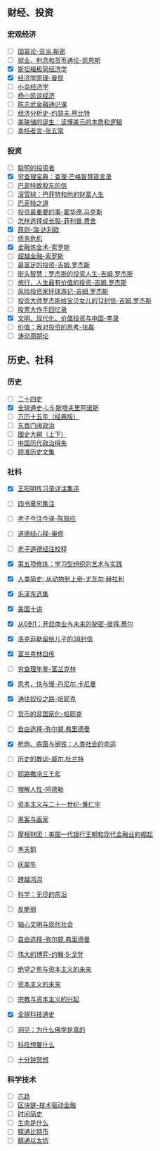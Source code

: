 ## 财经、投资
### 宏观经济
- [ ] [国富论-亚当.斯密](https://book.douban.com/subject/1261560/)
- [ ] [就业、利息和货币通论-凯恩斯](https://book.douban.com/subject/1201122/)
- [x] [斯坦福极简经济学](https://book.douban.com/subject/26314063/)
- [x] [经济学原理-曼昆](https://book.douban.com/subject/26435630/)
- [ ] [小岛经济学](https://book.douban.com/subject/26897464/)
- [ ] [杨小凯谈经济](https://book.douban.com/subject/1074525/)
- [ ] [陈志武金融通识课](https://book.douban.com/subject/30218972/)
- [ ] [经济分析史-约瑟夫.熊比特](https://book.douban.com/subject/1074178/)
- [ ] [美联储的诞生：读懂美元的本质和逻辑](https://book.douban.com/subject/27167815/)
- [ ] [卖桔者言-张五常](https://book.douban.com/subject/4238941/)

### 投资
- [ ] [聪明的投资者](https://book.douban.com/subject/5243775/)
- [x] [穷查理宝典：查理·芒格智慧箴言录](https://book.douban.com/subject/35557542/)
- [ ] [巴菲特致股东的信](https://book.douban.com/subject/1046164/)
- [ ] [滚雪球：巴菲特和他的财富人生](https://book.douban.com/subject/30267836/)
- [ ] [巴菲特之道](https://book.douban.com/subject/35300401/)
- [ ] [投资最重要的事-霍华德.马克斯](https://book.douban.com/subject/10799082/)
- [ ] [怎样选择成长股-菲利普.费舍](https://book.douban.com/subject/1007459/)
- [x] [原则-瑞·达利欧](https://book.douban.com/subject/27608239/)
- [ ] [债务危机](https://book.douban.com/subject/30486499/)
- [x] [金融炼金术-索罗斯](https://book.douban.com/subject/1058131/)
- [ ] [超越金融-索罗斯](https://book.douban.com/subject/4244859/)
- [ ] [最富足的投资-吉姆.罗杰斯](https://book.douban.com/subject/27609277/)
- [ ] [街头智慧：罗杰斯的投资人生-吉姆.罗杰斯](https://book.douban.com/subject/24700151/)
- [ ] [旅行，人生最有价值的投资-吉姆.罗杰斯](https://book.douban.com/subject/6556332/)
- [ ] [风险投资家环球游记-吉姆.罗杰斯](https://book.douban.com/subject/1083161/)
- [ ] [投资大师罗杰斯给宝贝女儿的12封信-吉姆.罗杰斯](https://book.douban.com/subject/3300884/)
- [ ] [股票大作手回忆录](https://book.douban.com/subject/27601129/)
- [x] [文明、现代化、价值投资与中国-李录](https://book.douban.com/subject/34997975/)
- [ ] [价值：我对投资的思考-张磊](https://book.douban.com/subject/35188914/)
- [ ] [涛动周期论](https://book.douban.com/subject/27599114/)

## 历史、社科
### 历史
- [ ] [二十四史](https://book.douban.com/subject/1012929/)
- [x] [全球通史-L·S·斯塔夫里阿诺斯](https://book.douban.com/subject/10583099/)
- [ ] [万历十五年（经典版）](https://book.douban.com/subject/25893465/)
- [ ] [东晋门阀政治](https://book.douban.com/subject/10758290/)
- [ ] [國史大綱（上下）](https://book.douban.com/subject/1046492/)
- [ ] [中国历代政治得失](https://book.douban.com/subject/1003479/)
- [ ] [顾准历史文集](https://book.douban.com/subject/10475809/)

### 社科
- [x] [王阳明传习录详注集评](https://book.douban.com/subject/26959020/)
- [ ] [四书章句集注](https://book.douban.com/subject/10582727/)
- [ ] [老子今注今译-陈鼓应](https://book.douban.com/subject/26817465/)
- [ ] [道德经心释-奥修]()
- [ ] [老子道德经注校释](https://book.douban.com/subject/26874936/)

- [x] [第五项修炼：学习型组织的艺术与实践](https://book.douban.com/subject/4051739/)
- [x] [人类简史: 从动物到上帝-尤瓦尔·赫拉利](https://book.douban.com/subject/25985021/)
- [x] [毛泽东选集](https://book.douban.com/subject/1139360/)
- [x] [美国十讲](https://book.douban.com/subject/25777331/)
- [x] [从0到1：开启商业与未来的秘密-彼得.蒂尔](https://book.douban.com/subject/26297606/)
- [x] [洛克菲勒留给儿子的38封信](https://book.douban.com/subject/1161817/)
- [x] [富兰克林自传](https://book.douban.com/subject/4007097/)
- [ ] [穷查理年鉴-富兰克林](https://book.douban.com/subject/25696794/)
- [x] [思考，快与慢-丹尼尔.卡尼曼](https://book.douban.com/subject/10785583/)
- [x] [通往奴役之路-哈耶克](https://book.douban.com/subject/1077528/)
- [ ] [货币的非国家化-哈耶克](https://book.douban.com/subject/2155342/)
- [ ] [自由选择-弥尔顿.弗里德曼](https://book.douban.com/subject/3097539/)
- [x] [枪炮、病菌与钢铁：人类社会的命运](https://book.douban.com/subject/1813841/)
- [ ] [历史的教训-威尔.杜兰特](https://book.douban.com/subject/26279878/)
- [ ] [耶路撒冷三千年](https://book.douban.com/subject/22638869/)
- [ ] [理解人性-阿德勒](https://book.douban.com/subject/30360449/)
- [ ] [资本主义与二十一世纪-黄仁宇](https://book.douban.com/subject/1047001/)
- [ ] [黑客与画家](https://book.douban.com/subject/6021440/)
- [ ] [摩根财团：美国一代银行王朝和现代金融业的崛起](https://book.douban.com/subject/25844463/)
- [ ] [黑天鹅](https://book.douban.com/subject/6854525/)
- [ ] [灰犀牛](https://book.douban.com/subject/26961851/)
- [ ] [跨越鸿沟](https://book.douban.com/subject/3320425/) 
- [ ] [科学：无尽的前沿](https://book.douban.com/subject/35453096/blockquotes)
- [ ] [反脆弱](https://book.douban.com/subject/25782902/)
- [ ] [轴心文明与现代社会](https://book.douban.com/subject/35472589/)
- [ ] [自由选择-弥尔顿.弗里德曼](https://book.douban.com/subject/3097539/)
- [ ] [伟大的博弈-约翰·S·戈登](https://book.douban.com/subject/1220853/)
- [ ] [绝望之死与资本主义的未来](https://book.douban.com/subject/35218434/)
- [ ] [资本主义的未来](https://book.douban.com/subject/35099263/)
- [ ] [宗教与资本主义的兴起](https://book.douban.com/subject/1721591/)
- [x] [全球科技通史](https://book.douban.com/subject/33385217/)
- [ ] [洞见：为什么佛学是真的](https://book.douban.com/subject/35140470/)
- [ ] [科技想要什么](https://book.douban.com/subject/6965746/)
- [ ] [十分钟冥想](https://book.douban.com/subject/34888157/)

### 科学技术
- [ ] [芯路](https://book.douban.com/subject/35186557/)
- [ ] [区块链-技术驱动金融](https://book.douban.com/subject/26860970/)
- [ ] [时间简史](https://book.douban.com/subject/1257217/)
- [ ] [生命是什么](https://book.douban.com/subject/30278178/)
- [ ] [精通比特币](https://book.douban.com/subject/30280401/)
- [ ] [精通以太坊](https://book.douban.com/subject/33424766/)
